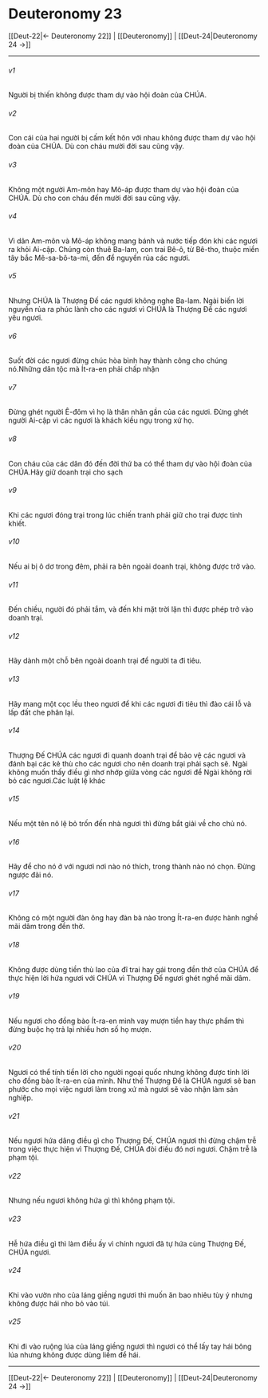 # Deuteronomy 23

[[Deut-22|← Deuteronomy 22]] | [[Deuteronomy]] | [[Deut-24|Deuteronomy 24 →]]
***



###### v1 
Người bị thiến không được tham dự vào hội đoàn của CHÚA. 

###### v2 
Con cái của hai người bị cấm kết hôn với nhau không được tham dự vào hội đoàn của CHÚA. Dù con cháu mười đời sau cũng vậy. 

###### v3 
Không một người Am-môn hay Mô-áp được tham dự vào hội đoàn của CHÚA. Dù cho con cháu đến mười đời sau cũng vậy. 

###### v4 
Vì dân Am-môn và Mô-áp không mang bánh và nước tiếp đón khi các ngươi ra khỏi Ai-cập. Chúng còn thuê Ba-lam, con trai Bê-ô, từ Bê-tho, thuộc miền tây bắc Mê-sa-bô-ta-mi, đến để nguyền rủa các ngươi. 

###### v5 
Nhưng CHÚA là Thượng Đế các ngươi không nghe Ba-lam. Ngài biến lời nguyền rủa ra phúc lành cho các ngươi vì CHÚA là Thượng Đế các ngươi yêu ngươi. 

###### v6 
Suốt đời các ngươi đừng chúc hòa bình hay thành công cho chúng nó.Những dân tộc mà Ít-ra-en phải chấp nhận 

###### v7 
Đừng ghét người Ê-đôm vì họ là thân nhân gần của các ngươi. Đừng ghét người Ai-cập vì các ngươi là khách kiều ngụ trong xứ họ. 

###### v8 
Con cháu của các dân đó đến đời thứ ba có thể tham dự vào hội đoàn của CHÚA.Hãy giữ doanh trại cho sạch 

###### v9 
Khi các ngươi đóng trại trong lúc chiến tranh phải giữ cho trại được tinh khiết. 

###### v10 
Nếu ai bị ô dơ trong đêm, phải ra bên ngoài doanh trại, không được trở vào. 

###### v11 
Đến chiều, người đó phải tắm, và đến khi mặt trời lặn thì được phép trở vào doanh trại. 

###### v12 
Hãy dành một chỗ bên ngoài doanh trại để người ta đi tiêu. 

###### v13 
Hãy mang một cọc lều theo ngươi để khi các ngươi đi tiêu thì đào cái lỗ và lấp đất che phân lại. 

###### v14 
Thượng Đế CHÚA các ngươi đi quanh doanh trại để bảo vệ các ngươi và đánh bại các kẻ thù cho các ngươi cho nên doanh trại phải sạch sẽ. Ngài không muốn thấy điều gì nhơ nhớp giữa vòng các ngươi để Ngài không rời bỏ các ngươi.Các luật lệ khác 

###### v15 
Nếu một tên nô lệ bỏ trốn đến nhà ngươi thì đừng bắt giải về cho chủ nó. 

###### v16 
Hãy để cho nó ở với ngươi nơi nào nó thích, trong thành nào nó chọn. Đừng ngược đãi nó. 

###### v17 
Không có một người đàn ông hay đàn bà nào trong Ít-ra-en được hành nghề mãi dâm trong đền thờ. 

###### v18 
Không được dùng tiền thù lao của đĩ trai hay gái trong đền thờ của CHÚA để thực hiện lời hứa ngươi với CHÚA vì Thượng Đế ngươi ghét nghề mãi dâm. 

###### v19 
Nếu ngươi cho đồng bào Ít-ra-en mình vay mượn tiền hay thực phẩm thì đừng buộc họ trả lại nhiều hơn số họ mượn. 

###### v20 
Ngươi có thể tính tiền lời cho người ngoại quốc nhưng không được tính lời cho đồng bào Ít-ra-en của mình. Như thế Thượng Đế là CHÚA ngươi sẽ ban phước cho mọi việc ngươi làm trong xứ mà ngươi sẽ vào nhận làm sản nghiệp. 

###### v21 
Nếu ngươi hứa dâng điều gì cho Thượng Đế, CHÚA ngươi thì đừng chậm trễ trong việc thực hiện vì Thượng Đế, CHÚA đòi điều đó nơi ngươi. Chậm trễ là phạm tội. 

###### v22 
Nhưng nếu ngươi không hứa gì thì không phạm tội. 

###### v23 
Hễ hứa điều gì thì làm điều ấy vì chính ngươi đã tự hứa cùng Thượng Đế, CHÚA ngươi. 

###### v24 
Khi vào vườn nho của láng giềng ngươi thì muốn ăn bao nhiêu tùy ý nhưng không được hái nho bỏ vào túi. 

###### v25 
Khi đi vào ruộng lúa của láng giềng ngươi thì ngươi có thể lấy tay hái bông lúa nhưng không được dùng liềm để hái.

***
[[Deut-22|← Deuteronomy 22]] | [[Deuteronomy]] | [[Deut-24|Deuteronomy 24 →]]
